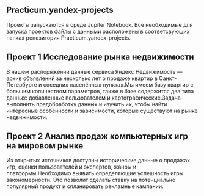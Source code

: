 
  ## Practicum.yandex-projects
Проекты запускаются в среде Jupiter Notebook. Все необходимые для запуска проектов файлы с данными расположены в соответсвующих папках репозитория Practicum.yandex-projects.
## Проект 1 Исследование рынка недвижимости
В нашем распоряжении данные сервиса Яндекс Недвижимость — архив объявлений за несколько лет о продаже квартир в Санкт-Петербурге и соседних населённых пунктах.Мы имеем базу квартир с большим количеством параметров, также в базе содержится два типа данных: добавленные пользователем и картографические.Задача- выполнить предобработку данных и изучить их, чтобы найти интересные особенности и зависимости, которые существуют на рынке недвижимости.
## Проект 2 Анализ продаж компьютерных игр на мировом рынке
Из открытых источников доступны исторические данные о продажах игр, оценки пользователей и экспертов, жанры и платформы.Необходимо выявить определяющие успешность игры закономерности. Это позволит сделать ставку на потенциально популярный продукт и спланировать рекламные кампании.
